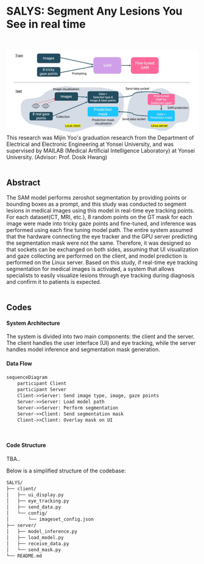 # SALYS: Segment Any Lesions You See in real time
<br>

![system architecture](./system.jpg)
This research was Mijin Yoo's graduation research from the Department of Electrical and Electronic Engineering at Yonsei University, and was supervised by MAILAB (Medical Artificial Intelligence Laboratory) at Yonsei University.
(Advisor: Prof. Dosik Hwang)
<br>
<br>

## Abstract
The SAM model performs zeroshot segmentation by providing points or bounding boxes as a prompt, and this study was conducted to segment lesions in medical images using this model in real-time eye tracking points. 
For each dataset(CT, MRI, etc.), 8 random points on the GT mask for each image were made into tricky gaze points and fine-tuned, and inference was performed using each fine tuning model path.
The entire system assumed that the hardware connecting the eye tracker and the GPU server predicting the segmentation mask were not the same.
Therefore, it was designed so that sockets can be exchanged on both sides, assuming that UI visualization and gaze collecting are performed on the client, and model prediction is performed on the Linux server.
Based on this study, if real-time eye tracking segmentation for medical images is activated, a system that allows specialists to easily visualize lesions through eye tracking during diagnosis and confirm it to patients is expected.
<br>
<br>

## Codes

#### System Architecture

The system is divided into two main components: the client and the server. The client handles the user interface (UI) and eye tracking, while the server handles model inference and segmentation mask generation.

#### Data Flow

```mermaid
sequenceDiagram
    participant Client
    participant Server
    Client->>Server: Send image type, image, gaze points
    Server->>Server: Load model path
    Server->>Server: Perform segmentation
    Server->>Client: Send segmentation mask
    Client->>Client: Overlay mask on UI
```

<br>

#### Code Structure
TBA..

Below is a simplified structure of the codebase:

```plaintext
SALYS/
├── client/
│   ├── ui_display.py
│   ├── eye_tracking.py
│   ├── send_data.py
│   └── config/
│       └── imageset_config.json
├── server/
│   ├── model_inference.py
│   ├── load_model.py
│   ├── receive_data.py
│   └── send_mask.py
└── README.md
```
